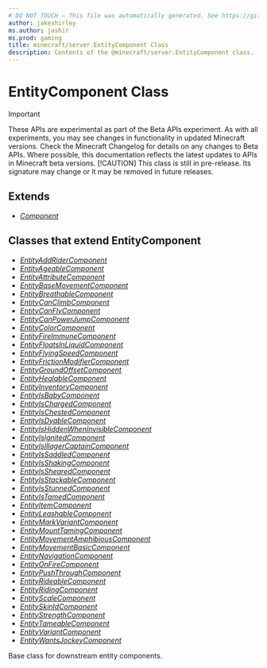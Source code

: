 ```yaml
---
# DO NOT TOUCH — This file was automatically generated. See https://github.com/mojang/minecraftapidocsgenerator to modify descriptions, examples, etc.
author: jakeshirley
ms.author: jashir
ms.prod: gaming
title: minecraft/server.EntityComponent Class
description: Contents of the @minecraft/server.EntityComponent class.
---
```

# EntityComponent Class
>[!IMPORTANT]
>These APIs are experimental as part of the Beta APIs experiment. As with all experiments, you may see changes in functionality in updated Minecraft versions. Check the Minecraft Changelog for details on any changes to Beta APIs. Where possible, this documentation reflects the latest updates to APIs in Minecraft beta versions.
> [!CAUTION]
> This class is still in pre-release.  Its signature may change or it may be removed in future releases.

## Extends
- [*Component*](Component.md)

## Classes that extend EntityComponent
- [*EntityAddRiderComponent*](EntityAddRiderComponent.md)
- [*EntityAgeableComponent*](EntityAgeableComponent.md)
- [*EntityAttributeComponent*](EntityAttributeComponent.md)
- [*EntityBaseMovementComponent*](EntityBaseMovementComponent.md)
- [*EntityBreathableComponent*](EntityBreathableComponent.md)
- [*EntityCanClimbComponent*](EntityCanClimbComponent.md)
- [*EntityCanFlyComponent*](EntityCanFlyComponent.md)
- [*EntityCanPowerJumpComponent*](EntityCanPowerJumpComponent.md)
- [*EntityColorComponent*](EntityColorComponent.md)
- [*EntityFireImmuneComponent*](EntityFireImmuneComponent.md)
- [*EntityFloatsInLiquidComponent*](EntityFloatsInLiquidComponent.md)
- [*EntityFlyingSpeedComponent*](EntityFlyingSpeedComponent.md)
- [*EntityFrictionModifierComponent*](EntityFrictionModifierComponent.md)
- [*EntityGroundOffsetComponent*](EntityGroundOffsetComponent.md)
- [*EntityHealableComponent*](EntityHealableComponent.md)
- [*EntityInventoryComponent*](EntityInventoryComponent.md)
- [*EntityIsBabyComponent*](EntityIsBabyComponent.md)
- [*EntityIsChargedComponent*](EntityIsChargedComponent.md)
- [*EntityIsChestedComponent*](EntityIsChestedComponent.md)
- [*EntityIsDyableComponent*](EntityIsDyableComponent.md)
- [*EntityIsHiddenWhenInvisibleComponent*](EntityIsHiddenWhenInvisibleComponent.md)
- [*EntityIsIgnitedComponent*](EntityIsIgnitedComponent.md)
- [*EntityIsIllagerCaptainComponent*](EntityIsIllagerCaptainComponent.md)
- [*EntityIsSaddledComponent*](EntityIsSaddledComponent.md)
- [*EntityIsShakingComponent*](EntityIsShakingComponent.md)
- [*EntityIsShearedComponent*](EntityIsShearedComponent.md)
- [*EntityIsStackableComponent*](EntityIsStackableComponent.md)
- [*EntityIsStunnedComponent*](EntityIsStunnedComponent.md)
- [*EntityIsTamedComponent*](EntityIsTamedComponent.md)
- [*EntityItemComponent*](EntityItemComponent.md)
- [*EntityLeashableComponent*](EntityLeashableComponent.md)
- [*EntityMarkVariantComponent*](EntityMarkVariantComponent.md)
- [*EntityMountTamingComponent*](EntityMountTamingComponent.md)
- [*EntityMovementAmphibiousComponent*](EntityMovementAmphibiousComponent.md)
- [*EntityMovementBasicComponent*](EntityMovementBasicComponent.md)
- [*EntityNavigationComponent*](EntityNavigationComponent.md)
- [*EntityOnFireComponent*](EntityOnFireComponent.md)
- [*EntityPushThroughComponent*](EntityPushThroughComponent.md)
- [*EntityRideableComponent*](EntityRideableComponent.md)
- [*EntityRidingComponent*](EntityRidingComponent.md)
- [*EntityScaleComponent*](EntityScaleComponent.md)
- [*EntitySkinIdComponent*](EntitySkinIdComponent.md)
- [*EntityStrengthComponent*](EntityStrengthComponent.md)
- [*EntityTameableComponent*](EntityTameableComponent.md)
- [*EntityVariantComponent*](EntityVariantComponent.md)
- [*EntityWantsJockeyComponent*](EntityWantsJockeyComponent.md)

Base class for downstream entity components.
